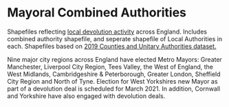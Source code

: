 # Mayoral Combined Authorities

Shapefiles reflecting [local devolution activity](https://devoconnect.co.uk/devolution-map/) across England. Includes combined authority shapefile, and seperate shapefile of Local Authorities in each. Shapefiles based on [2019 Counties and Unitary Authorities dataset.](https://data.gov.uk/dataset/53831348-9733-4e52-b9e6-1ddd6be94535/counties-and-unitary-authorities-december-2019-boundaries-uk-buc)

Nine major city regions across England have elected Metro Mayors: Greater Manchester, Liverpool City Region, Tees Valley, the West of England, the West Midlands, Cambridgeshire & Peterborough, Greater London, Sheffield City Region and North of Tyne. Election for West Yorkshires new Mayor as part of a devolution deal is scheduled for March 2021. In addition, Cornwall and Yorkshire have also engaged with devolution deals.

